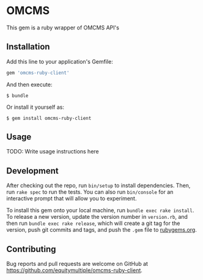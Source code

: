 # OMCMS

This gem is a ruby wrapper of OMCMS API's

## Installation

Add this line to your application's Gemfile:

```ruby
gem 'omcms-ruby-client'
```

And then execute:

    $ bundle

Or install it yourself as:

    $ gem install omcms-ruby-client

## Usage

TODO: Write usage instructions here

## Development

After checking out the repo, run `bin/setup` to install dependencies. Then, run `rake spec` to run the tests. You can also run `bin/console` for an interactive prompt that will allow you to experiment.

To install this gem onto your local machine, run `bundle exec rake install`. To release a new version, update the version number in `version.rb`, and then run `bundle exec rake release`, which will create a git tag for the version, push git commits and tags, and push the `.gem` file to [rubygems.org](https://rubygems.org).

## Contributing

Bug reports and pull requests are welcome on GitHub at https://github.com/equitymultiple/omcms-ruby-client.

